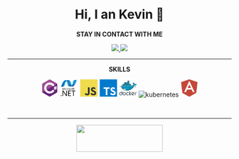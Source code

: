 <h1 align="center"> Hi, I an Kevin 👋 </h1>

<p align="center"> 
 <strong>
  STAY IN CONTACT WITH ME
  </strong>
</p>

<p align="center">
 <a href="https://www.xing.com/profile/Kevin_Schmidt65/cv" target="_blank">
  <img src="https://img.icons8.com/fluent/48/000000/xing.png" />
 </a>
 
 <a href="https://linkedin.com/in/kevin-schmidt-95a972164" target="_blank">
  <img src="https://img.icons8.com/fluent/48/000000/linkedin.png" />
 </a>
</p>

<hr />

<p align="center"> 
 <strong>
  SKILLS
  </strong>
</p>

<p align="center"> 
  <img src="https://raw.githubusercontent.com/devicons/devicon/master/icons/csharp/csharp-original.svg" alt="csharp" width="40" height="40" />
  <img src="https://raw.githubusercontent.com/devicons/devicon/master/icons/dot-net/dot-net-original-wordmark.svg" alt="dotnet" width="40" height="40" />
  <img src="https://raw.githubusercontent.com/devicons/devicon/master/icons/javascript/javascript-original.svg" alt="javascript" width="40" height="40" />
  <img src="https://raw.githubusercontent.com/devicons/devicon/master/icons/typescript/typescript-original.svg" alt="typescript" width="40" height="40" />
  <img src="https://raw.githubusercontent.com/devicons/devicon/master/icons/docker/docker-original-wordmark.svg" alt="docker" width="40" height="40" />
  <img src="https://img.icons8.com/color/48/000000/kubernetes.png" alt="kubernetes" width="43" height="43" />
  <img src="https://raw.githubusercontent.com/devicons/devicon/master/icons/angularjs/angularjs-plain.svg" alt="angular" width="40" height="40" />
</p>

</br>

<hr />

<p align="center">
 <a href="https://www.buymeacoffee.com/kevinschmidt" target="_blank">
  <img src="https://cdn.buymeacoffee.com/buttons/v2/default-orange.png" height="61" width="194" />
 </a>
</p>
